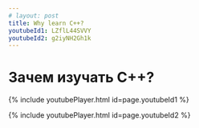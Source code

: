 ```yaml
---
# layout: post
title: Why learn C++?
youtubeId1: LZflL44SVVY
youtubeId2: g2iyNH2Gh1k
---
```

# Зачем изучать C++?
{% include youtubePlayer.html id=page.youtubeId1 %}

{% include youtubePlayer.html id=page.youtubeId2 %}
